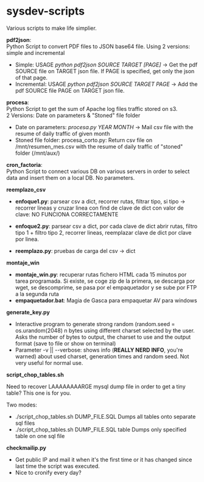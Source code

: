 sysdev-scripts
==============

Various scripts to make life simplier.

<b>pdf2json</b>:<br /> 
  Python Script to convert PDF files to JSON base64 file. Using 
  2 versions: simple and incremental <ul><li>
	Simple: USAGE <i>python pdf2json SOURCE TARGET [PAGE]</i> -> Get the pdf SOURCE file on TARGET json file. If PAGE is specified, get only the json of that page.</li><li>
	Incremental: USAGE <i>python pdf2json SOURCE TARGET PAGE</i> -> Add the pdf SOURCE file PAGE on TARGET json file.</li></ul>
  
<b>procesa</b>:<br />
  Python Script to get the sum of Apache log files traffic stored on s3.<br />
  2 Versions: Date on parameters & "Stoned" file folder <ul><li>
		Date on parameters: <i>procesa.py YEAR MONTH</i> -> Mail csv file with the resume of daily traffic of given month</li><li>
		Stoned file folder: procesa\_corto.py: Return csv file on /mnt/resumen_mes.csv with the resume of daily traffic of "stoned" folder (/mnt/aux/)</li></ul>
		
<b>cron_factoria</b>:<br />
Python Script to connect various DB on various servers in order to select data and insert them on a local DB. No parameters.

<b> reemplazo_csv </b>
* __enfoque1.py__: parsear csv a dict, recorrer rutas, filtrar tipo, si tipo -> recorrer lineas y cruzar linea con find de clave de dict con valor de clave: NO FUNCIONA CORRECTAMENTE

* __enfoque2.py__: parsear csv a dict, por cada clave de dict abrir rutas, filtro tipo 1 + filtro tipo 2, recorrer lineas, reemplazar clave de dict por clave por linea.

* __reemplazo.py__: pruebas de carga del csv -> dict

<b> montaje_win </b>
* __montaje_win.py__: recuperar rutas fichero HTML cada 15 minutos por tarea programada. Si existe, se coge zip de la primera, se descarga por wget, se descomprime, se pasa por el empaquetador y se sube por FTP a la segunda ruta
* __empaquetador.bat__: Magia de Gasca para empaquetar AV para windows

<b>generate_key.py</b>
* Interactive program to generate strong random (random.seed = os.urandom(2048) n bytes using different charset selected by the user. Asks the number of bytes to output, the charset to use and the output format (save to file or show on terminal)
* Parameter -v || --verbose: shows info (<b>REALLY NERD INFO</b>, you're warned) about used charset, generation times and random seed. Not very useful for normal use.

<b>script_chop_tables.sh</b>

Need to recover LAAAAAAAARGE mysql dump file in order to get a tiny table?  This one is for you.

Two modes: 
* ./script_chop_tables.sh DUMP_FILE.SQL
   Dumps all tables onto separate sql files
* ./script_chop_tables.sh DUMP_FILE.SQL table
   Dumps only specified table on one sql file

<b>checkmailip.py</b>
* Get public IP and mail it when it's the first time or it has changed since last time the script was executed.
* Nice to cronify every day?
